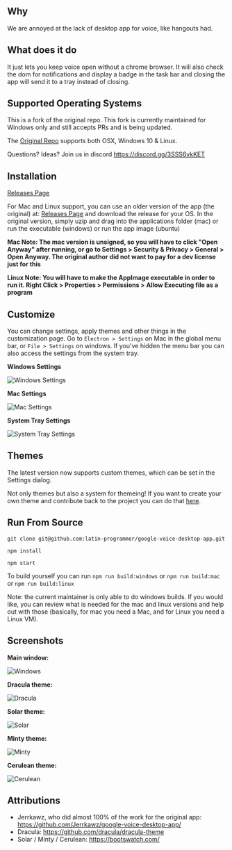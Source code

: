 ## Why
We are annoyed at the lack of desktop app for voice, like hangouts had.

## What does it do
It just lets you keep voice open without a chrome browser. It will also check the dom for notifications and display a badge in the task bar and closing the app will send it to a tray instead of closing.

## Supported Operating Systems
This is a fork of the original repo. This fork is currently maintained for Windows only and still accepts PRs and is being updated. 

The [Original Repo](https://github.com/Jerrkawz/google-voice-desktop-app/) supports both OSX, Windows 10 & Linux.

Questions? Ideas? Join us in discord https://discord.gg/3SSS6vkKET

## Installation
[Releases Page](https://github.com/latin-programmer/google-voice-desktop-app/releases)

For Mac and Linux support, you can use an older version of the app (the original) at: [Releases Page](https://github.com/Jerrkawz/google-voice-desktop-app/releases) and download the release for your OS. In the original version, simply uzip and drag into the applications folder (mac) or run the executable (windows) or run the app image (ubuntu)

**Mac Note: The mac version is unsigned, so you will have to click "Open Anyway" after running, or go to Settings > Security & Privacy > General > Open Anyway. The original author did not want to pay for a dev license just for this**

**Linux Note: You will have to make the AppImage executable in order to run it. Right Click > Properties > Permissions > Allow Executing file as a program**

## Customize
You can change settings, apply themes and other things in the customization page. Go to `Electron > Settings` on Mac in the global menu bar, or `File > Settings` on windows. If you've hidden the menu bar you can also access the settings from the system tray.

**Windows Settings**

![Windows Settings](/screenshots/windowsSettings.png?raw=true)

**Mac Settings**

![Mac Settings](/screenshots/macSettings.png?raw=true)

**System Tray Settings**

![System Tray Settings](/screenshots/systemTraySettings.png?raw=true)

## Themes
The latest version now supports custom themes, which can be set in the Settings dialog.

Not only themes but also a system for themeing! If you want to create your own theme and contribute back to the project you can do that [here](THEMES.md).

## Run From Source
`git clone git@github.com:latin-programmer/google-voice-desktop-app.git`

`npm install`

`npm start`

To build yourself you can run
`npm run build:windows` or `npm run build:mac` or `npm run build:linux`

Note: the current maintainer is only able to do windows builds. If you would like, you can review what is needed for the mac and linux versions and help out with those (basically, for mac you need a Mac, and for Linux you need a Linux VM).

## Screenshots

**Main window:**

![Windows](/screenshots/windows.png?raw=true)

**Dracula theme:**

![Dracula](/screenshots/dracula.png?raw=true)

**Solar theme:**

![Solar](/screenshots/solar.png?raw=true)

**Minty theme:**

![Minty](/screenshots/minty.png?raw=true)

**Cerulean theme:**

![Cerulean](/screenshots/cerulean.png?raw=true)

## Attributions
- Jerrkawz, who did almost 100% of the work for the original app: https://github.com/Jerrkawz/google-voice-desktop-app/
- Dracula: https://github.com/dracula/dracula-theme
- Solar / Minty / Cerulean: https://bootswatch.com/
